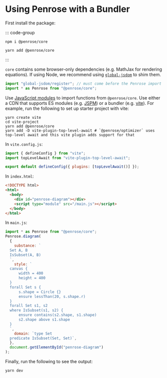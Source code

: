 # Using Penrose with a Bundler

First install the package:

::: code-group

```shell [Npm]
npm i @penrose/core
```

```shell [Yarn]
yarn add @penrose/core
```

:::

`core` contains some browser-only dependencies (e.g. MathJax for rendering equations). If using Node, we recommend using [`global-jsdom`](https://www.npmjs.com/package/global-jsdom) to shim them.

```ts
import "global-jsdom/register"; // must come before the Penrose import
import * as Penrose from "@penrose/core";
```

Use [JavaScript modules](https://developer.mozilla.org/en-US/docs/Web/JavaScript/Guide/Modules) to import functions from `@penrose/core`. Use either a CDN that supports ES modules (e.g. [JSPM](https://jspm.org/)) or a bundler (e.g. [vite](https://vitejs.dev/)). For example, run the following to set up starter project with vite:

```shell
yarn create vite
cd vite-project
yarn add @penrose/core
yarn add -D vite-plugin-top-level-await # `@penrose/optimizer` uses top-level await and this vite plugin adds support for that
```

In `vite.config.js`:

```js
import { defineConfig } from "vite";
import topLevelAwait from "vite-plugin-top-level-await";

export default defineConfig({ plugins: [topLevelAwait()] });
```

In `index.html`:

```html
<!DOCTYPE html>
<html>
  <body>
    <div id="penrose-diagram"></div>
    <script type="module" src="/main.js"></script>
  </body>
</html>
```

In `main.js`:

```js
import * as Penrose from "@penrose/core";
Penrose.diagram(
  {
    substance: `
  Set A, B
  IsSubset(A, B)
  `,
    style: `
  canvas {
      width = 400
      height = 400
  }
  forall Set s {
      s.shape = Circle {}
      ensure lessThan(20, s.shape.r)
  }
  forall Set s1, s2
  where IsSubset(s1, s2) {
      ensure contains(s2.shape, s1.shape)
      s2.shape above s1.shape
  }
  `,
    domain: `type Set
  predicate IsSubset(Set, Set)`,
  },
  document.getElementById("penrose-diagram")
);
```

Finally, run the following to see the output:

```shell
yarn dev
```
